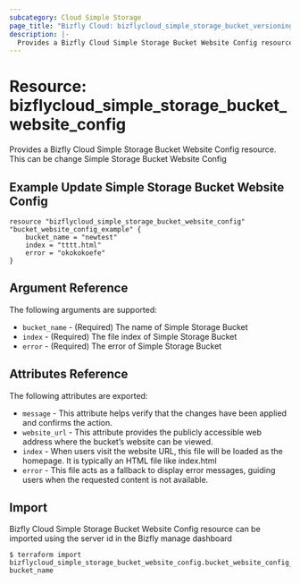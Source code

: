 ```yaml
---
subcategory: Cloud Simple Storage
page_title: "Bizfly Cloud: bizflycloud_simple_storage_bucket_versioning"
description: |-
  Provides a Bizfly Cloud Simple Storage Bucket Website Config resource. This can be change Simple Storage Bucket Website Config
---
```


# Resource: bizflycloud_simple_storage_bucket_website_config

Provides a Bizfly Cloud Simple Storage Bucket Website Config resource. This can be change Simple Storage Bucket Website Config

## Example Update Simple Storage Bucket Website Config

```hcl
resource "bizflycloud_simple_storage_bucket_website_config" "bucket_website_config_example" {
    bucket_name = "newtest"
    index = "tttt.html"
    error = "okokokoefe"
}
```
    
## Argument Reference

The following arguments are supported:

-   `bucket_name` - (Required) The name of Simple Storage Bucket
-   `index` - (Required) The file index of Simple Storage Bucket
-   `error` - (Required) The error of Simple Storage Bucket

## Attributes Reference

The following attributes are exported:
-   `message` - This attribute helps verify that the changes have been applied and confirms the action.
-   `website_url` -  This attribute provides the publicly accessible web address where the bucket’s website can be viewed.
-   `index` - When users visit the website URL, this file will be loaded as the homepage. It is typically an HTML file like index.html
-   `error` - This file acts as a fallback to display error messages, guiding users when the requested content is not available.

## Import

Bizfly Cloud Simple Storage Bucket Website Config resource can be imported using the server id in the Bizfly manage dashboard

```
$ terraform import bizflycloud_simple_storage_bucket_website_config.bucket_website_config_example bucket_name
```

